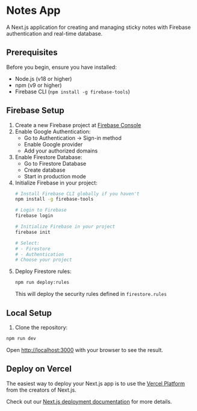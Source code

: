 # Notes App

A Next.js application for creating and managing sticky notes with Firebase authentication and real-time database.

## Prerequisites

Before you begin, ensure you have installed:
- Node.js (v18 or higher)
- npm (v9 or higher)
- Firebase CLI (`npm install -g firebase-tools`)

## Firebase Setup

1. Create a new Firebase project at [Firebase Console](https://console.firebase.google.com/)
2. Enable Google Authentication:
   - Go to Authentication → Sign-in method
   - Enable Google provider
   - Add your authorized domains
3. Enable Firestore Database:
   - Go to Firestore Database
   - Create database
   - Start in production mode
4. Initialize Firebase in your project:
   ```bash
   # Install Firebase CLI globally if you haven't
   npm install -g firebase-tools

   # Login to Firebase
   firebase login

   # Initialize Firebase in your project
   firebase init

   # Select:
   # - Firestore
   # - Authentication
   # Choose your project
   ```
5. Deploy Firestore rules:
   ```bash
   npm run deploy:rules
   ```
   This will deploy the security rules defined in `firestore.rules`

## Local Setup

1. Clone the repository:

```bash
npm run dev
```

Open [http://localhost:3000](http://localhost:3000) with your browser to see the result.



## Deploy on Vercel

The easiest way to deploy your Next.js app is to use the [Vercel Platform](https://vercel.com/new?utm_medium=default-template&filter=next.js&utm_source=create-next-app&utm_campaign=create-next-app-readme) from the creators of Next.js.

Check out our [Next.js deployment documentation](https://nextjs.org/docs/app/building-your-application/deploying) for more details.
